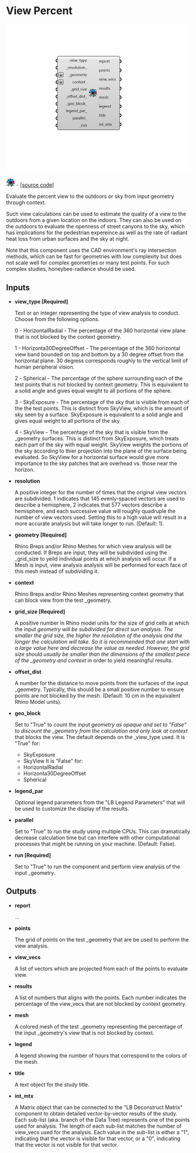 # View Percent

![](../../.gitbook/assets/View_Percent.png)

![](../../.gitbook/assets/View_Percent%20%281%29.png) - [\[source code\]](https://github.com/ladybug-tools/ladybug-grasshopper/blob/master/ladybug_grasshopper/src//LB%20View%20Percent.py)

Evaluate the percent view to the outdoors or sky from input geometry through context.

Such view calculations can be used to estimate the quality of a view to the outdoors from a given location on the indoors. They can also be used on the outdoors to evaluate the openness of street canyons to the sky, which has implications for the pedestrian expereince as well as the rate of radiant heat loss from urban surfaces and the sky at night.

Note that this component uses the CAD environment's ray intersection methods, which can be fast for geometries with low complexity but does not scale well for complex geometries or many test points. For such complex studies, honeybee-radiance should be used.

## Inputs

* **view\_type \[Required\]**

  Text or an integer representing the type of view analysis to conduct.  Choose from the following options. 

  0 - HorizontalRadial - The percentage of the 360 horizontal view plane that is not blocked by the context geometry. 

  1 - Horizonta30DegreeOffset - The percentage of the 360 horizontal view band bounded on top and bottom by a 30 degree offset from the horizontal plane. 30 degress corresponds roughly to the vertical limit of human peripheral vision. 

  2 - Spherical - The percentage of the sphere surrounding each of the test points that is not blocked by context geometry. This is equivalent to a solid angle and gives equal weight to all portions of the sphere. 

  3 - SkyExposure - The percentage of the sky that is visible from each of the the test points. This is distinct from SkyView, which is the amount of sky seen by a surface. SkyExposure is equivalent to a solid angle and gives equal weight to all portions of the sky. 

  4 - SkyView - The percentage of the sky that is visible from the \_geometry surfaces. This is distinct from SkyExposure, which treats each part of the sky with equal weight. SkyView weights the portions of the sky according to thier projection into the plane of the surface being evaluated. So SkyView for a horizontal surface would give more importance to the sky patches that are overhead vs. those near the horizon. 

* **resolution**

  A positive integer for the number of times that the original view vectors are subdivided. 1 indicates that 145 evenly-spaced vectors are used to describe a hemisphere, 2 indicates that 577 vectors describe a hemisphere, and each successive value will roughly quadruple the number of view vectors used. Setting this to a high value will result in a more accurate analysis but will take longer to run. \(Default: 1\). 

* **geometry \[Required\]**

  Rhino Breps and/or Rhino Meshes for which view analysis will be conducted. If Breps are input, they will be subdivided using the \_grid\_size to yeild individual points at which analysis will occur. If a Mesh is input, view analysis analysis will be performed for each face of this mesh instead of subdividing it. 

* **context**

  Rhino Breps and/or Rhino Meshes representing context geometry that can block view from the test \_geometry. 

* **grid\_size \[Required\]**

  A positive number in Rhino model units for the size of grid cells at which the input _geometry will be subdivided for direct sun analysis. The smaller the grid size, the higher the resolution of the analysis and the longer the calculation will take.  So it is recommended that one start with a large value here and decrease the value as needed. However, the grid size should usually be smaller than the dimensions of the smallest piece of the \_geometry and context_ in order to yield meaningful results. 

* **offset\_dist**

  A number for the distance to move points from the surfaces of the input \_geometry.  Typically, this should be a small positive number to ensure points are not blocked by the mesh. \(Default: 10 cm in the equivalent Rhino Model units\). 

* **geo\_block**

  Set to "True" to count the input _geometry as opaque and set to "False" to discount the \_geometry from the calculation and only look at context_ that blocks the view. The default depends on the \_view\_type used. It is "True" for:

  * SkyExposure
  * SkyView It is "False" for:
  * HorizontalRadial
  * Horizonta30DegreeOffset
  * Spherical

* **legend\_par**

  Optional legend parameters from the "LB Legend Parameters" that will be used to customize the display of the results. 

* **parallel**

  Set to "True" to run the study using multiple CPUs. This can dramatically decrease calculation time but can interfere with other computational processes that might be running on your machine. \(Default: False\). 

* **run \[Required\]**

  Set to "True" to run the component and perform view analysis of the input \_geometry. 

## Outputs

* **report**

  ... 

* **points**

  The grid of points on the test \_geometry that are be used to perform the view analysis. 

* **view\_vecs**

  A list of vectors which are projected from each of the points to evaluate view. 

* **results**

  A list of numbers that aligns with the points. Each number indicates the percentage of the view\_vecs that are not blocked by context geometry. 

* **mesh**

  A colored mesh of the test \_geometry representing the percentage of the input \_geometry's view that is not blocked by context. 

* **legend**

  A legend showing the number of hours that correspond to the colors of the mesh. 

* **title**

  A text object for the study title. 

* **int\_mtx**

  A Matrix object that can be connected to the "LB Deconstruct Matrix" component to obtain detailed vector-by-vector results of the study. Each sub-list \(aka. branch of the Data Tree\) represents one of the points used for analysis. The length of each sub-list matches the number of view\_vecs used for the analysis. Each value in the sub-list is either a "1", indicating that the vector is visible for that vector, or a "0", indicating that the vector is not visible for that vector. 

